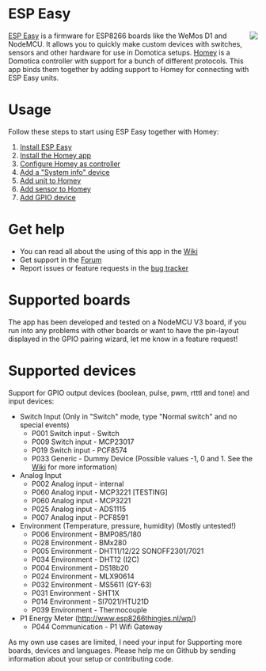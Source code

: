 # ESP Easy
<img align="right" src="https://github.com/Joolee/nl.joolee.homey.espeasy/raw/master/assets/images/small.png">

[ESP Easy](https://www.letscontrolit.com/wiki/index.php?title=ESPEasy) is a firmware for ESP8266 boards like the WeMos D1 and NodeMCU. It allows you to quickly make custom devices with switches, sensors and other hardware for use in Domotica setups. [Homey](https://homey.app/) is a Domotica controller with support for a bunch of different protocols. This app binds them together by adding support to Homey for connecting with ESP Easy units.

# Usage
Follow these steps to start using ESP Easy together with Homey:
1. [Install ESP Easy](https://github.com/Joolee/nl.joolee.homey.espeasy/wiki/1.-Install-ESP-Easy)
2. [Install the Homey app](https://github.com/Joolee/nl.joolee.homey.espeasy/wiki/2.-Install-the-Homey-app)
3. [Configure Homey as controller](https://github.com/Joolee/nl.joolee.homey.espeasy/wiki/3.-Configure-Homey-as-controller)
4. [Add a "System info" device](https://github.com/Joolee/nl.joolee.homey.espeasy/wiki/4.-Add-a-"System-info"-device)
5. [Add unit to Homey](https://github.com/Joolee/nl.joolee.homey.espeasy/wiki/5.-Add-unit-to-Homey)
6. [Add sensor to Homey](https://github.com/Joolee/nl.joolee.homey.espeasy/wiki/6.-Add-sensor-to-Homey)
7. [Add GPIO device](https://github.com/Joolee/nl.joolee.homey.espeasy/wiki/7.-Add-GPIO-device)

# Get help
* You can read all about the using of this app in the [Wiki](https://github.com/Joolee/nl.joolee.homey.espeasy/wiki)
* Get support in the [Forum](https://community.athom.com/t/esp-easy/30381)
* Report issues or feature requests in the [bug tracker](https://github.com/Joolee/nl.joolee.homey.espeasy/issues)

# Supported boards
The app has been developed and tested on a NodeMCU V3 board, if you run into any problems with other boards or want to have the pin-layout displayed in the GPIO pairing wizard, let me know in a feature request!

# Supported devices
Support for GPIO output devices (boolean, pulse, pwm, rtttl and tone) and input devices:
* Switch Input (Only in "Switch" mode, type "Normal switch" and no special events)
	* P001 Switch input - Switch
	* P009 Switch input - MCP23017
	* P019 Switch input - PCF8574
	* P033 Generic - Dummy Device (Possible values -1, 0 and 1. See the [Wiki](https://github.com/Joolee/nl.joolee.homey.espeasy/wiki/6.-Add-sensor-to-Homey) for more information)
* Analog Input
	* P002 Analog input - internal
	* P060 Analog input - MCP3221 [TESTING]
	* P060 Analog input - MCP3221
	* P025 Analog input - ADS1115
	* P007 Analog input - PCF8591
* Environment (Temperature, pressure, humidity) (Mostly untested!)
	* P006 Environment - BMP085/180
	* P028 Environment - BMx280
	* P005 Environment - DHT11/12/22 SONOFF2301/7021
	* P034 Environment - DHT12 (I2C)
	* P004 Environment - DS18b20
	* P024 Environment - MLX90614
	* P032 Environment - MS5611 (GY-63)
	* P031 Environment - SHT1X
	* P014 Environment - SI7021/HTU21D
	* P039 Environment - Thermocouple
* P1 Energy Meter (http://www.esp8266thingies.nl/wp/)
	* P044 Communication - P1 Wifi Gateway

As my own use cases are limited, I need your input for Supporting more boards, devices and languages. Please help me on Github by sending information about your setup or contributing code.